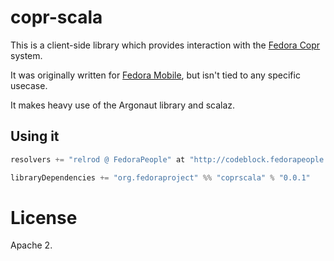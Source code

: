 # copr-scala

This is a client-side library which provides interaction with the
[Fedora Copr](http://copr.fedoraproject.org/) system.

It was originally written for
[Fedora Mobile](https://github.com/fedora-infra/mobile), but isn't tied to any
specific usecase.

It makes heavy use of the Argonaut library and scalaz.

## Using it

```scala
resolvers += "relrod @ FedoraPeople" at "http://codeblock.fedorapeople.org/maven/"

libraryDependencies += "org.fedoraproject" %% "coprscala" % "0.0.1"

```

# License

Apache 2.
